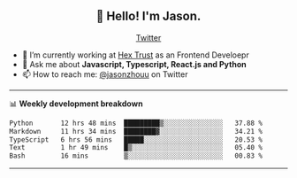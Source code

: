 <h2 align="center">👋 Hello! I'm Jason.</h2>
<p align="center">
  <a href="https://twitter.com/jasonzhouu">Twitter</a>
</p>


- 🔭 I’m currently working at [Hex Trust](https://hextrust.com/) as an Frontend Develoepr
- 💬 Ask me about **Javascript, Typescript, React.js and Python**
- 📫 How to reach me: [@jasonzhouu](https://twitter.com/jasonzhouu) on Twitter

-------

📊 **Weekly development breakdown**
<!--START_SECTION:waka-->

```txt
Python       12 hrs 48 mins  █████████▒░░░░░░░░░░░░░░░   37.88 %
Markdown     11 hrs 34 mins  ████████▓░░░░░░░░░░░░░░░░   34.21 %
TypeScript   6 hrs 56 mins   █████░░░░░░░░░░░░░░░░░░░░   20.53 %
Text         1 hr 49 mins    █▒░░░░░░░░░░░░░░░░░░░░░░░   05.40 %
Bash         16 mins         ▒░░░░░░░░░░░░░░░░░░░░░░░░   00.83 %
```

<!--END_SECTION:waka-->

-------
